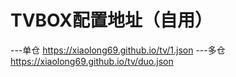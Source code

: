 # TVBOX配置地址（自用）
---单仓 https://xiaolong69.github.io/tv/1.json
---多仓 https://xiaolong69.github.io/tv/duo.json
